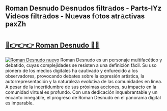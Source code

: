 ## Roman Desnudo D𝚎sn𝚞dos filtr𝚊dos - Parts-lYz Vid𝚎os filtr𝚊dos - N𝚞evas f𝚘tos atr𝚊ctivas paxZh

# <h2><a href="http://mbcvnoe.tromn.icu/?c=Roman+Desnudo">🔗👉👉👉 Roman Desnudo 🔗🔗</a></h2>

[![Roman Desnudo nuevo](https://i.imgur.com/pEAQMta.gif)](http://mbcvnoe.tromn.icu/?c=Roman+Desnudo)
Roman Desnudo es un personaje multifacético y debatido, cuyas complejidades se resisten a una definición fácil.  Su uso pionero de los medios digitales ha cautivado y enfurecido a los observadores, provocando debates sobre la expresión artística, la autorrepresentación y la naturaleza evolutiva de las comunidades en línea. A pesar de la incertidumbre de sus próximas acciones, su impacto en la comunidad virtual es profundo. Con una dedicación inquebrantable y un encanto innegable, el progreso de Roman Desnudo en el panorama digital es imparable.
